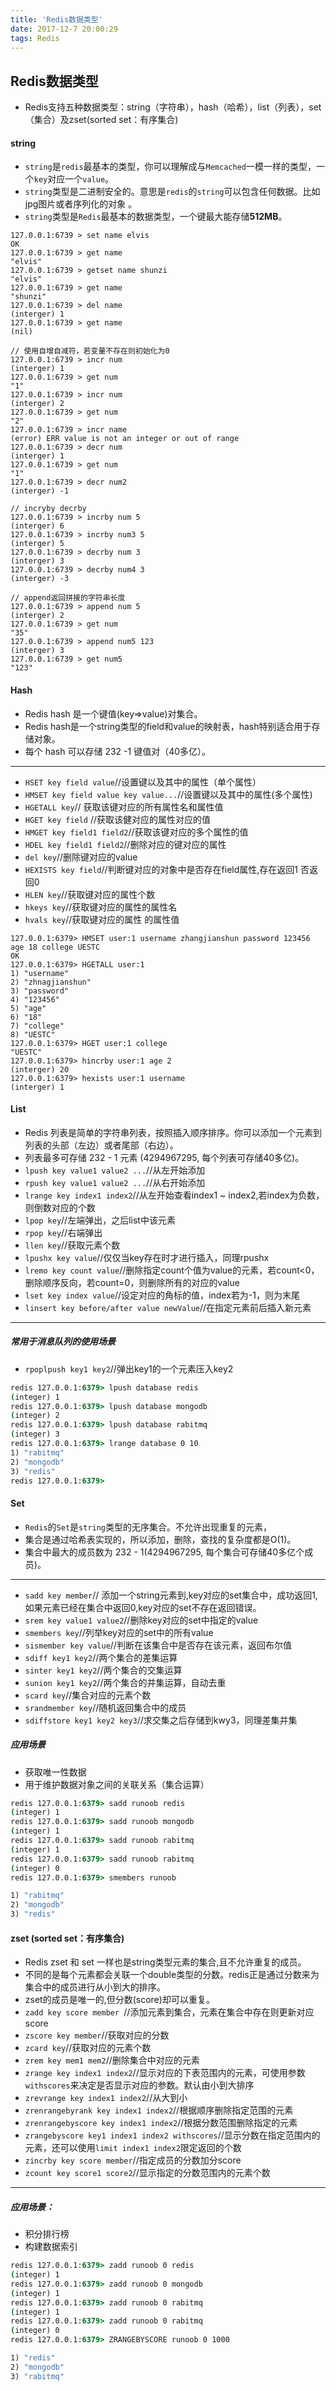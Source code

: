 ```yaml
---
title: 'Redis数据类型'
date: 2017-12-7 20:00:29
tags: Redis
---
```

## Redis数据类型
- Redis支持五种数据类型：string（字符串），hash（哈希），list（列表），set（集合）及zset(sorted set：有序集合)

<!-- more -->
#### string
- `string`是`redis`最基本的类型，你可以理解成与`Memcached`一模一样的类型，一个`key`对应一个`value`。
- `string`类型是二进制安全的。意思是`redis`的`string`可以包含任何数据。比如jpg图片或者序列化的对象 。
- `string`类型是`Redis`最基本的数据类型，一个键最大能存储**512MB**。
```
127.0.0.1:6739 > set name elvis
OK
127.0.0.1:6739 > get name
"elvis"
127.0.0.1:6739 > getset name shunzi
"elvis"
127.0.0.1:6739 > get name
"shunzi"
127.0.0.1:6739 > del name
(interger) 1
127.0.0.1:6739 > get name
(nil)

// 使用自增自减符，若变量不存在则初始化为0 
127.0.0.1:6739 > incr num
(interger) 1
127.0.0.1:6739 > get num
"1"
127.0.0.1:6739 > incr num
(interger) 2
127.0.0.1:6739 > get num
"2"
127.0.0.1:6739 > incr name
(error) ERR value is not an integer or out of range
127.0.0.1:6739 > decr num
(interger) 1
127.0.0.1:6739 > get num
"1"
127.0.0.1:6739 > decr num2
(interger) -1

// incryby decrby
127.0.0.1:6739 > incrby num 5
(interger) 6
127.0.0.1:6739 > incrby num3 5
(interger) 5
127.0.0.1:6739 > decrby num 3
(interger) 3
127.0.0.1:6739 > decrby num4 3
(interger) -3

// append返回拼接的字符串长度
127.0.0.1:6739 > append num 5
(interger) 2
127.0.0.1:6739 > get num
"35"
127.0.0.1:6739 > append num5 123
(interger) 3
127.0.0.1:6739 > get num5 
"123"
```

#### Hash
- Redis hash 是一个键值(key=>value)对集合。
- Redis hash是一个string类型的field和value的映射表，hash特别适合用于存储对象。
- 每个 hash 可以存储 232 -1 键值对（40多亿）。
---
- `HSET key field value`//设置键以及其中的属性（单个属性）
- `HMSET key field value key value...`//设置键以及其中的属性(多个属性)
- `HGETALL key`// 获取该键对应的所有属性名和属性值
- `HGET key field` //获取该健对应的属性对应的值
- `HMGET key field1 field2`//获取该键对应的多个属性的值
- `HDEL key field1 field2`//删除对应的键对应的属性
- `del key`//删除键对应的value
- `HEXISTS key field`//判断键对应的对象中是否存在field属性,存在返回1 否返回0
- `HLEN key`//获取键对应的属性个数
- `hkeys key`//获取键对应的属性的属性名
- `hvals key`//获取键对应的属性 的属性值
```
127.0.0.1:6379> HMSET user:1 username zhangjianshun password 123456 age 18 college UESTC
OK
127.0.0.1:6379> HGETALL user:1
1) "username"
2) "zhnagjianshun"
3) "password"
4) "123456"
5) "age"
6) "18"
7) "college"
8) "UESTC"
127.0.0.1:6379> HGET user:1 college
"UESTC"
127.0.0.1:6379> hincrby user:1 age 2
(interger) 20
127.0.0.1:6379> hexists user:1 username
(interger) 1
```

#### List
- Redis 列表是简单的字符串列表，按照插入顺序排序。你可以添加一个元素到列表的头部（左边）或者尾部（右边）。
- 列表最多可存储 232 - 1 元素 (4294967295, 每个列表可存储40多亿)。
- `lpush key value1 value2 ...`//从左开始添加
- `rpush key value1 value2 ...`//从右开始添加
- `lrange key index1 index2`//从左开始查看index1 ~ index2,若index为负数，则倒数对应的个数
- `lpop key`//左端弹出，之后list中该元素
- `rpop key`//右端弹出
- `llen key`//获取元素个数
- `lpushx key value`//仅仅当key存在时才进行插入，同理rpushx
- `lremo key count value`//删除指定count个值为value的元素，若count<0，删除顺序反向，若count=0，则删除所有的对应的value
- `lset key index value`//设定对应的角标的值，index若为-1，则为末尾
- `linsert key before/after value newValue`//在指定元素前后插入新元素 
---
##### 常用于消息队列的使用场景
- `rpoplpush key1 key2`//弹出key1的一个元素压入key2

```cmd
redis 127.0.0.1:6379> lpush database redis
(integer) 1
redis 127.0.0.1:6379> lpush database mongodb
(integer) 2
redis 127.0.0.1:6379> lpush database rabitmq
(integer) 3
redis 127.0.0.1:6379> lrange database 0 10
1) "rabitmq"
2) "mongodb"
3) "redis"
redis 127.0.0.1:6379>
```

#### Set
- `Redis`的`Set`是`string`类型的无序集合。不允许出现重复的元素，
- 集合是通过哈希表实现的，所以添加，删除，查找的复杂度都是O(1)。
- 集合中最大的成员数为 232 - 1(4294967295, 每个集合可存储40多亿个成员)。
---
- `sadd key member`// 添加一个string元素到,key对应的set集合中，成功返回1,如果元素已经在集合中返回0,key对应的set不存在返回错误。
- `srem key value1 value2`//删除key对应的set中指定的value
- `smembers key`//列举key对应的set中的所有value
- `sismember key value`//判断在该集合中是否存在该元素，返回布尔值
- `sdiff key1 key2`//两个集合的差集运算
- `sinter key1 key2`//两个集合的交集运算
- `sunion key1 key2`//两个集合的并集运算，自动去重
- `scard key`//集合对应的元素个数
- `srandmember key`//随机返回集合中的成员
- `sdiffstore key1 key2 key3`//求交集之后存储到kwy3，同理差集并集

##### 应用场景
- 获取唯一性数据
- 用于维护数据对象之间的关联关系（集合运算）


```cmd
redis 127.0.0.1:6379> sadd runoob redis
(integer) 1
redis 127.0.0.1:6379> sadd runoob mongodb
(integer) 1
redis 127.0.0.1:6379> sadd runoob rabitmq
(integer) 1
redis 127.0.0.1:6379> sadd runoob rabitmq
(integer) 0
redis 127.0.0.1:6379> smembers runoob

1) "rabitmq"
2) "mongodb"
3) "redis"
```

#### zset (sorted set：有序集合)
- Redis zset 和 set 一样也是string类型元素的集合,且不允许重复的成员。
- 不同的是每个元素都会关联一个double类型的分数。redis正是通过分数来为集合中的成员进行从小到大的排序。
- zset的成员是唯一的,但分数(score)却可以重复。
- `zadd key score member `//添加元素到集合，元素在集合中存在则更新对应score
- `zscore key member`//获取对应的分数
- `zcard key`//获取对应的元素个数
- `zrem key mem1 mem2`//删除集合中对应的元素
- `zrange key index1 index2`//显示对应的下表范围内的元素，可使用参数`withscores`来决定是否显示对应的参数。默认由小到大排序
- `zrevrange key index1 index2`//从大到小
- `zrenrangebyrank key index1 index2`//根据顺序删除指定范围的元素
- `zrenrangebyscore key index1 index2`//根据分数范围删除指定的元素
- `zrangebyscore key1 index1 index2 withscores`//显示分数在指定范围内的元素，还可以使用`limit index1 index2`限定返回的个数
- `zincrby key score member`//指定成员的分数加分score
- `zcount key score1 score2`//显示指定的分数范围内的元素个数
---
##### 应用场景：
- 积分排行榜
- 构建数据索引

```cmd
redis 127.0.0.1:6379> zadd runoob 0 redis
(integer) 1
redis 127.0.0.1:6379> zadd runoob 0 mongodb
(integer) 1
redis 127.0.0.1:6379> zadd runoob 0 rabitmq
(integer) 1
redis 127.0.0.1:6379> zadd runoob 0 rabitmq
(integer) 0
redis 127.0.0.1:6379> ZRANGEBYSCORE runoob 0 1000

1) "redis"
2) "mongodb"
3) "rabitmq"
```